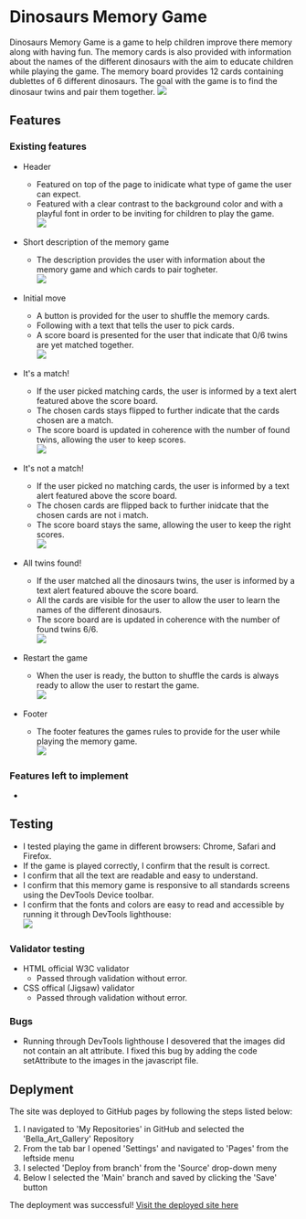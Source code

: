 # Dinosaurs Memory Game
Dinosaurs Memory Game is a game to help children improve there memory along with having fun. The memory cards is also provided with information about the names of the different dinosaurs with the aim to educate children while playing the game. The memory board provides 12 cards containing dublettes of 6 different dinosaurs. The goal with the game is to find the dinosaur twins and pair them together.
<img src="assets/images/responsive-memory.png">

## Features

### Existing features 

- Header
  - Featured on top of the page to inidicate what type of game the user can expect.
  - Featured with a clear contrast to the background color and with a playful font in order to be inviting for children to play the game.
<br><img src="assets/images/header-dino.png">

- Short description of the memory game 
  - The description provides the user with information about the memory game and which cards to pair togheter. 
 <br><img src="assets/images/game-short.png"><br>

- Initial move
  - A button is provided for the user to shuffle the memory cards.
  - Following with a text that tells the user to pick cards.
  - A score board is presented for the user that indicate that 0/6 twins are yet matched together.
 <br><img src="assets/images/initial-move.png"><br>

- It's a match!
  - If the user picked matching cards, the user is informed by a text alert featured above the score board.
  - The chosen cards stays flipped to further indicate that the cards chosen are a match.
  - The score board is updated in coherence with the number of found twins, allowing the user to keep scores.
 <br><img src="assets/images/cards-match.png"><br>

- It's not a match!
  - If the user picked no matching cards, the user is informed by a text alert featured above the score board.
  - The chosen cards are flipped back to further inidcate that the chosen cards are not i match.
  - The score board stays the same, allowing the user to keep the right scores.
 <br><img src="assets/images/cards-no-match.png"><br>

- All twins found!
  - If the user matched all the dinosaurs twins, the user is informed by a text alert featured abouve the score board.
  - All the cards are visible for the user to allow the user to learn the names of the different dinosaurs.
  - The score board are is updated in coherence with the number of found twins 6/6.
 <br><img src="assets/images/all-match.png"><br>

- Restart the game
  - When the user is ready, the button to shuffle the cards is always ready to allow the user to restart the game.
 <br><img src="assets/images/button-shuffle.png"><br>

- Footer
  - The footer features the games rules to provide for the user while playing the memory game.
 <br><img src="assets/images/footer-rules.png"><br>

### Features left to implement 

- 

## Testing

- I tested playing the game in different browsers: Chrome, Safari and Firefox.
- If the game is played correctly, I confirm that the result is correct.
- I confirm that all the text are readable and easy to understand.
- I confirm that this memory game is responsive to all standards screens using the DevTools Device toolbar.
- I confirm that the fonts and colors are easy to read and accessible by running it through DevTools lighthouse:
 <br><img src="assets/images/lighthouse-memory.png"><br>

### Validator testing
- HTML official W3C validator
  - Passed through validation without error.
- CSS offical (Jigsaw) validator
  - Passed through validation without error.

### Bugs
- Running through DevTools lighthouse I desovered that the images did not contain an alt attribute. I fixed this bug by adding the code setAttribute to the images in the javascript file. 

## Deplyment 
The site was deployed to GitHub pages by following the steps listed below:

1. I navigated to 'My Repositories' in GitHub and selected the 'Bella_Art_Gallery' Repository
2. From the tab bar I opened 'Settings' and navigated to 'Pages' from the leftside menu
3. I selected 'Deploy from branch' from the 'Source' drop-down meny
4. Below I selected the 'Main' branch and saved by clicking the 'Save' button

The deployment was successful! [Visit the deployed site here](https://elsahelg.github.io/dinosaurs-memory-game/)